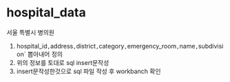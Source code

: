 # hospital_data
서울 특별시 병의원

1. hospital_id`,`address`,`district`,`category`,`emergency_room`,`name`,`subdivision` 뽑아내어 정의
2. 위의 정보를 토대로 sql insert문작성 
3. insert문작성한것으로 sql 파일 작성 후 workbanch 확인 
